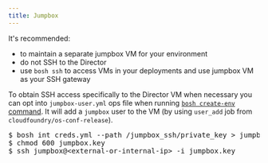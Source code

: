 ```yaml
---
title: Jumpbox
---
```


It's recommended:

- to maintain a separate jumpbox VM for your environment
- do not SSH to the Director
- use `bosh ssh` to access VMs in your deployments and use jumpbox VM as your SSH gateway

To obtain SSH access specifically to the Director VM when necessary you can opt into `jumpbox-user.yml` ops file when running [`bosh create-env` command](cli-v2.html#create-env). It will add a `jumpbox` user to the VM (by using `user_add` job from `cloudfoundry/os-conf-release`).

<pre class="terminal">
$ bosh int creds.yml --path /jumpbox_ssh/private_key > jumpbox.key
$ chmod 600 jumpbox.key
$ ssh jumpbox@&lt;external-or-internal-ip&gt; -i jumpbox.key
</pre>
